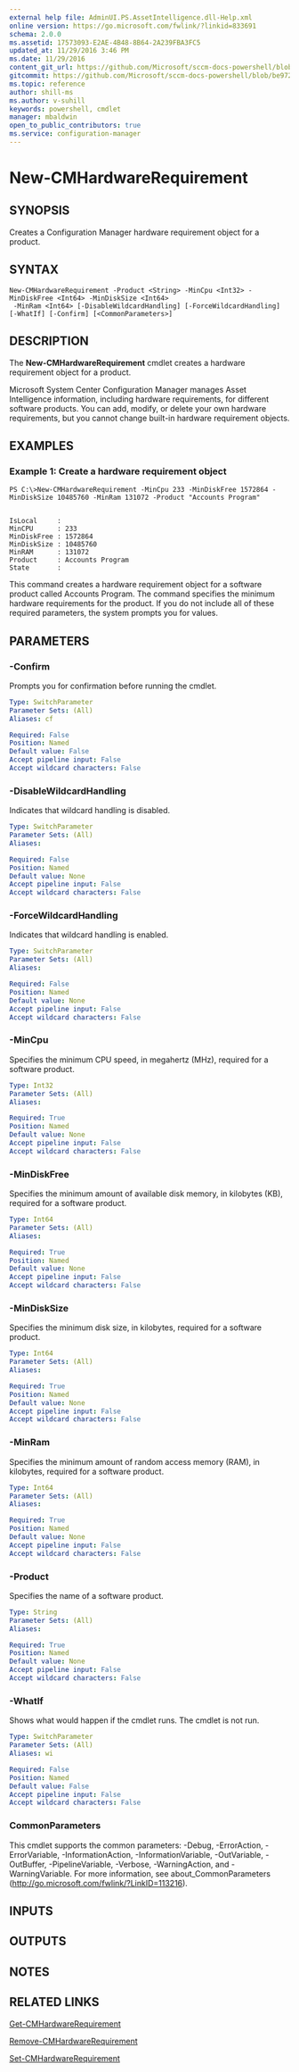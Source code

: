 ```yaml
---
external help file: AdminUI.PS.AssetIntelligence.dll-Help.xml
online version: https://go.microsoft.com/fwlink/?linkid=833691
schema: 2.0.0
ms.assetid: 17573093-E2AE-4B48-8B64-2A239FBA3FC5
updated_at: 11/29/2016 3:46 PM
ms.date: 11/29/2016
content_git_url: https://github.com/Microsoft/sccm-docs-powershell/blob/master/sccm-cmdlets/ConfigurationManager/vlatest/New-CMHardwareRequirement.md
gitcommit: https://github.com/Microsoft/sccm-docs-powershell/blob/be9723fe908914c0e1ed2689b3ffaa3b56f1b53b/sccm-cmdlets/ConfigurationManager/vlatest/New-CMHardwareRequirement.md
ms.topic: reference
author: shill-ms
ms.author: v-suhill
keywords: powershell, cmdlet
manager: mbaldwin
open_to_public_contributors: true
ms.service: configuration-manager
---
```


# New-CMHardwareRequirement

## SYNOPSIS
Creates a Configuration Manager hardware requirement object for a product.

## SYNTAX

```
New-CMHardwareRequirement -Product <String> -MinCpu <Int32> -MinDiskFree <Int64> -MinDiskSize <Int64>
 -MinRam <Int64> [-DisableWildcardHandling] [-ForceWildcardHandling] [-WhatIf] [-Confirm] [<CommonParameters>]
```

## DESCRIPTION
The **New-CMHardwareRequirement** cmdlet creates a hardware requirement object for a product.

Microsoft System Center Configuration Manager manages Asset Intelligence information, including hardware requirements, for different software products.
You can add, modify, or delete your own hardware requirements, but you cannot change built-in hardware requirement objects.

## EXAMPLES

### Example 1: Create a hardware requirement object
```
PS C:\>New-CMHardwareRequirement -MinCpu 233 -MinDiskFree 1572864 -MinDiskSize 10485760 -MinRam 131072 -Product "Accounts Program"


IsLocal     : 
MinCPU      : 233
MinDiskFree : 1572864
MinDiskSize : 10485760
MinRAM      : 131072
Product     : Accounts Program
State       :
```

This command creates a hardware requirement object for a software product called Accounts Program.
The command specifies the minimum hardware requirements for the product.
If you do not include all of these required parameters, the system prompts you for values.

## PARAMETERS

### -Confirm
Prompts you for confirmation before running the cmdlet.

```yaml
Type: SwitchParameter
Parameter Sets: (All)
Aliases: cf

Required: False
Position: Named
Default value: False
Accept pipeline input: False
Accept wildcard characters: False
```

### -DisableWildcardHandling
Indicates that wildcard handling is disabled.

```yaml
Type: SwitchParameter
Parameter Sets: (All)
Aliases: 

Required: False
Position: Named
Default value: None
Accept pipeline input: False
Accept wildcard characters: False
```

### -ForceWildcardHandling
Indicates that wildcard handling is enabled.

```yaml
Type: SwitchParameter
Parameter Sets: (All)
Aliases: 

Required: False
Position: Named
Default value: None
Accept pipeline input: False
Accept wildcard characters: False
```

### -MinCpu
Specifies the minimum CPU speed, in megahertz (MHz), required for a software product.

```yaml
Type: Int32
Parameter Sets: (All)
Aliases: 

Required: True
Position: Named
Default value: None
Accept pipeline input: False
Accept wildcard characters: False
```

### -MinDiskFree
Specifies the minimum amount of available disk memory, in kilobytes (KB), required for a software product.

```yaml
Type: Int64
Parameter Sets: (All)
Aliases: 

Required: True
Position: Named
Default value: None
Accept pipeline input: False
Accept wildcard characters: False
```

### -MinDiskSize
Specifies the minimum disk size, in kilobytes, required for a software product.

```yaml
Type: Int64
Parameter Sets: (All)
Aliases: 

Required: True
Position: Named
Default value: None
Accept pipeline input: False
Accept wildcard characters: False
```

### -MinRam
Specifies the minimum amount of random access memory (RAM), in kilobytes, required for a software product.

```yaml
Type: Int64
Parameter Sets: (All)
Aliases: 

Required: True
Position: Named
Default value: None
Accept pipeline input: False
Accept wildcard characters: False
```

### -Product
Specifies the name of a software product.

```yaml
Type: String
Parameter Sets: (All)
Aliases: 

Required: True
Position: Named
Default value: None
Accept pipeline input: False
Accept wildcard characters: False
```

### -WhatIf
Shows what would happen if the cmdlet runs.
The cmdlet is not run.

```yaml
Type: SwitchParameter
Parameter Sets: (All)
Aliases: wi

Required: False
Position: Named
Default value: False
Accept pipeline input: False
Accept wildcard characters: False
```

### CommonParameters
This cmdlet supports the common parameters: -Debug, -ErrorAction, -ErrorVariable, -InformationAction, -InformationVariable, -OutVariable, -OutBuffer, -PipelineVariable, -Verbose, -WarningAction, and -WarningVariable. For more information, see about_CommonParameters (http://go.microsoft.com/fwlink/?LinkID=113216).

## INPUTS

## OUTPUTS

## NOTES

## RELATED LINKS

[Get-CMHardwareRequirement](xref:ConfigurationManager/vlatest/Get-CMHardwareRequirement.md)

[Remove-CMHardwareRequirement](xref:ConfigurationManager/vlatest/Remove-CMHardwareRequirement.md)

[Set-CMHardwareRequirement](xref:ConfigurationManager/vlatest/Set-CMHardwareRequirement.md)


